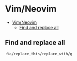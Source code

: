 # Vim/Neovim
<!--ts-->
   * [Vim/Neovim](vim.md#vimneovim)
      * [Find and replace all](vim.md#find-and-replace-all)

<!-- Added by: runner, at: Fri Feb  5 21:30:35 UTC 2021 -->

<!--te-->

## Find and replace all
```vim
:%s/replace_this/replace_with/g
```
